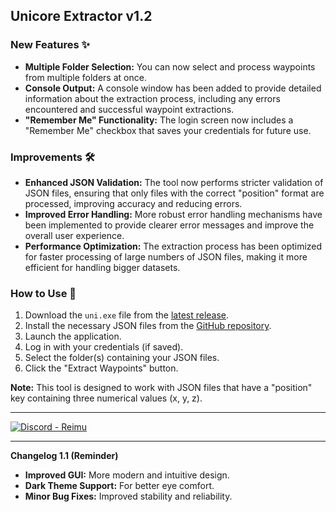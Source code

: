 ## Unicore Extractor v1.2

### New Features ✨

* **Multiple Folder Selection:** You can now select and process waypoints from multiple folders at once.
* **Console Output:** A console window has been added to provide detailed information about the extraction process, including any errors encountered and successful waypoint extractions.
* **"Remember Me" Functionality:** The login screen now includes a "Remember Me" checkbox that saves your credentials for future use.

### Improvements 🛠️

* **Enhanced JSON Validation:** The tool now performs stricter validation of JSON files, ensuring that only files with the correct "position" format are processed, improving accuracy and reducing errors.
* **Improved Error Handling:** More robust error handling mechanisms have been implemented to provide clearer error messages and improve the overall user experience.
* **Performance Optimization:** The extraction process has been optimized for faster processing of large numbers of JSON files, making it more efficient for handling bigger datasets.

### How to Use 📝

1. Download the `uni.exe` file from the [latest release](link-to-your-release-page).
2. Install the necessary JSON files from the [GitHub repository](https://github.com/Chinoontw/waypoints/releases/tag/software).
3. Launch the application.
4. Log in with your credentials (if saved).
5. Select the folder(s) containing your JSON files.
6. Click the "Extract Waypoints" button.

**Note:** This tool is designed to work with JSON files that have a "position" key containing three numerical values (x, y, z).

---

[![Discord - Reimu](https://img.shields.io/discord/1237907213411160114?style=for-the-badge&logo=discord&logoColor=white)](https://discord.gg/XdN7GkGmZW)

---

**Changelog 1.1 (Reminder)**

* **Improved GUI:** More modern and intuitive design.
* **Dark Theme Support:** For better eye comfort.
* **Minor Bug Fixes:** Improved stability and reliability.
